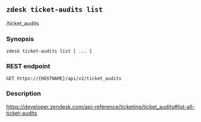 ## `zdesk ticket-audits list`

/ticket_audits

### Synopsis

    zdesk ticket-audits list [ ... ]

### REST endpoint

    GET https://{HOSTNAME}/api/v2/ticket_audits

### Description

https://developer.zendesk.com/api-reference/ticketing/ticket_audits#list-all-ticket-audits

